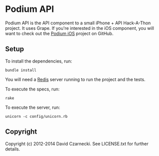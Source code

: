 # Podium API

Podium API is the API component to a small iPhone + API Hack-A-Thon project. It uses Grape.
If you're interested in the iOS component, you will want to check out the
[Podium iOS](https://github.com/czarneckid/podium-ios/) project on GitHub.

## Setup

To install the dependencies, run:

```
bundle install
```

You will need a [Redis](http://redis.io) server running to run the project and the tests.

To execute the specs, run:

```
rake
```

To execute the server, run:

```
unicorn -c config/unicorn.rb
```

## Copyright

Copyright (c) 2012-2014 David Czarnecki. See LICENSE.txt for further details.
